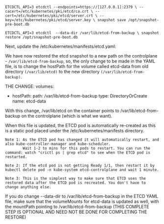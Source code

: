 `ETCDCTL_API=3 etcdctl --endpoints=https://[127.0.0.1]:2379 \
--cacert=/etc/kubernetes/pki/etcd/ca.crt \
--cert=/etc/kubernetes/pki/etcd/server.crt \
--key=/etc/kubernetes/pki/etcd/server.key \
snapshot save /opt/snapshot-pre-boot.db`

`ETCDCTL_API=3 etcdctl  --data-dir /var/lib/etcd-from-backup \
snapshot restore /opt/snapshot-pre-boot.db`


Next, update the /etc/kubernetes/manifests/etcd.yaml:

We have now restored the etcd snapshot to a new path on the controlplane - `/var/lib/etcd-from-backup`, 
so, the only change to be made in the YAML file, is to change the hostPath for the volume called etcd-data from old directory 
`(/var/lib/etcd)` to the new directory `(/var/lib/etcd-from-backup)`.

THE CHANGE:
  volumes:
  - hostPath:
      path: /var/lib/etcd-from-backup
      type: DirectoryOrCreate
    name: etcd-data

With this change, /var/lib/etcd on the container points to /var/lib/etcd-from-backup on the controlplane (which is what we want).

When this file is updated, the ETCD pod is automatically re-created as this is a static pod placed under the /etc/kubernetes/manifests directory.

    Note 1: As the ETCD pod has changed it will automatically restart, and also kube-controller-manager and kube-scheduler. 
            Wait 1-2 to mins for this pods to restart. You can run the command: watch "crictl ps | grep etcd" to see when the ETCD pod is restarted.

    Note 2: If the etcd pod is not getting Ready 1/1, then restart it by kubectl delete pod -n kube-system etcd-controlplane and wait 1 minute.

    Note 3: This is the simplest way to make sure that ETCD uses the restored data after the ETCD pod is recreated. You don't have to change anything else.

If you do change --data-dir to /var/lib/etcd-from-backup in the ETCD YAML file, make sure that the volumeMounts for etcd-data is updated as well, with the mountPath pointing to /var/lib/etcd-from-backup 
(THIS COMPLETE STEP IS OPTIONAL AND NEED NOT BE DONE FOR COMPLETING THE RESTORE)
